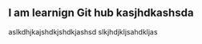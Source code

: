 I am learnign Git hub 
kasjhdkashsda
------------------------------
aslkdhjkajshdkjshdkjashsd
slkjhdjkljsahdkljas